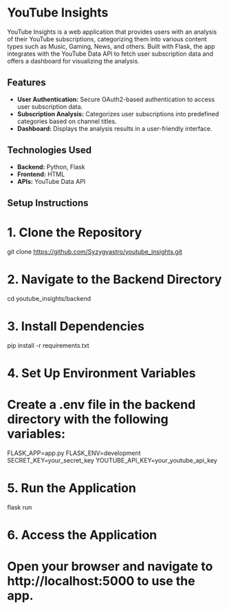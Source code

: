 # YouTube Insights

YouTube Insights is a web application that provides users with an analysis of their YouTube subscriptions, categorizing them into various content types such as Music, Gaming, News, and others. Built with Flask, the app integrates with the YouTube Data API to fetch user subscription data and offers a dashboard for visualizing the analysis.

## Features

- **User Authentication:** Secure OAuth2-based authentication to access user subscription data.
- **Subscription Analysis:** Categorizes user subscriptions into predefined categories based on channel titles.
- **Dashboard:** Displays the analysis results in a user-friendly interface.

## Technologies Used

- **Backend:** Python, Flask
- **Frontend:** HTML
- **APIs:** YouTube Data API

## Setup Instructions

# 1. Clone the Repository
git clone https://github.com/Syzygyastro/youtube_insights.git

# 2. Navigate to the Backend Directory
cd youtube_insights/backend

# 3. Install Dependencies
pip install -r requirements.txt

# 4. Set Up Environment Variables
# Create a .env file in the backend directory with the following variables:
FLASK_APP=app.py
FLASK_ENV=development
SECRET_KEY=your_secret_key
YOUTUBE_API_KEY=your_youtube_api_key

# 5. Run the Application
flask run

# 6. Access the Application
# Open your browser and navigate to http://localhost:5000 to use the app.
